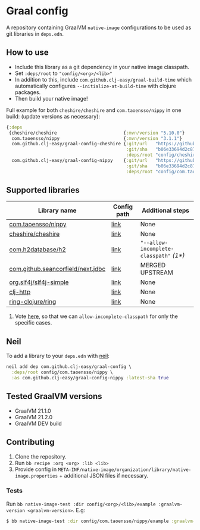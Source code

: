 # Graal config

A repository containing GraalVM `native-image` configurations to be used as git
libraries in `deps.edn`.

## How to use

- Include this library as a git dependency in your native image classpath.
- Set `:deps/root` to `"config/<org>/<lib>"`
- In addition to this, include `com.github.clj-easy/graal-build-time` which automatically configures `--initialize-at-build-time` with clojure packages.
- Then build your native image!

Full example for both `cheshire/cheshire` and `com.taoensso/nippy` in one build:
(update versions as necessary):

``` clojure
{:deps
 {cheshire/cheshire                         {:mvn/version "5.10.0"}
  com.taoensso/nippy                        {:mvn/version "3.1.1"}
  com.github.clj-easy/graal-config-cheshire {:git/url   "https://github.com/clj-easy/graal-config"
                                             :git/sha   "b06e33694d2c878169958f7317ea01d9c0353ab4"
                                             :deps/root "config/cheshire/cheshire"}
  com.github.clj-easy/graal-config-nippy    {:git/url   "https://github.com/clj-easy/graal-config"
                                             :git/sha   "b06e33694d2c878169958f7317ea01d9c0353ab4"
                                             :deps/root "config/com.taoensso/nippy"}}}
```

## Supported libraries

| Library name                                                                       | Config path                                        | Additional steps                         |
|------------------------------------------------------------------------------------|----------------------------------------------------|------------------------------------------|
| [com.taoensso/nippy](https://github.com/ptaoussanis/nippy)                         | [link](./config/com.taoensso/nippy)                | None                                     |
| [cheshire/cheshire](https://github.com/dakrone/cheshire)                           | [link](./config/cheshire/cheshire)                 | None                                     |
| [com.h2database/h2](https://github.com/h2database/h2database)                      | [link](./config/com.h2database/h2)                 | `"--allow-incomplete-classpath"` _(1\*)_ |
| [com.github.seancorfield/next.jdbc](https://github.com/seancorfield/next-jdbc)     | [link](./config/com.github.seancorfield/next.jdbc) | MERGED UPSTREAM                          |
| [org.slf4j/slf4j-simple](https://github.com/qos-ch/slf4j/tree/master/slf4j-simple) | [link](./config/org.slf4j/slf4j-simple)            | None                                     |
| [clj-http](https://github.com/dakrone/clj-http)                                    | [link](./config/clj-http/clj-http)                 | None                                     |
| [ring-clojure/ring](https://github.com/ring-clojure/ring)                          | [link](./config/ring/ring-jetty-adapter)           | None                                     |

1) Vote [here](https://github.com/oracle/graal/issues/1664), so that we can `allow-incomplete-classpath` for only the specific cases.

## Neil

To add a library to your `deps.edn` with [neil](https://github.com/babashka/neil):

``` clojure
neil add dep com.github.clj-easy/graal-config \
  :deps/root config/com.taoensso/nippy \
  :as com.github.clj-easy/graal-config-nippy :latest-sha true
```

## Tested GraalVM versions

   - GraalVM 21.1.0
   - GraalVM 21.2.0
   - GraalVM DEV build

## Contributing

1. Clone the repository.
2. Run `bb recipe :org <org> :lib <lib>`
3. Provide config in
   `META-INF/native-image/organization/library/native-image.properties` +
   additional JSON files if necessary.

### Tests

Run `bb native-image-test :dir config/<org>/<lib>/example :graalvm-version <graalvm-version>`.
E.g:

``` clojure
$ bb native-image-test :dir config/com.taoensso/nippy/example :graalvm-version 21.1.2`.
```
